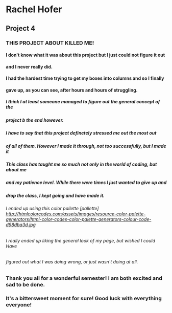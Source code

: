 # Rachel Hofer
## Project 4
### THIS PROJECT ABOUT KILLED ME!
#### I don't know what it was about this project but I just could not figure it out
#### and I never really did.
#### I had the hardest time trying to get my boxes into columns and so I finally
#### gave up, as you can see, after hours and hours of struggling.
##### I think I at least someone managed to figure out the general concept of the
##### project b the end however.
##### I have to say that this project definetely stressed me out the most out
##### of all of them. However I made it through, not too successfully, but I made it
##### This class has taught me so much not only in the world of coding, but about me
##### and my patience level. While there were times I just wanted to give up and
##### drop the class, I kept going and have made it.
###### I ended up using this color pallette [pallette] http://htmlcolorcodes.com/assets/images/resource-color-palette-generators/html-color-codes-color-palette-generators-colour-code-d98dba3d.jpg
###### I really ended up liking the general look of my page, but wished I could Have
###### figured out what I was doing wrong, or just wasn't doing at all.
### Thank you all for a wonderful semester! I am both excited and sad to be done.
### It's a bittersweet moment for sure! Good luck with everything everyone!
